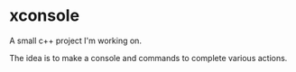 # xconsole
A small c++ project I'm working on.

The idea is to make a console and commands to complete various actions.
